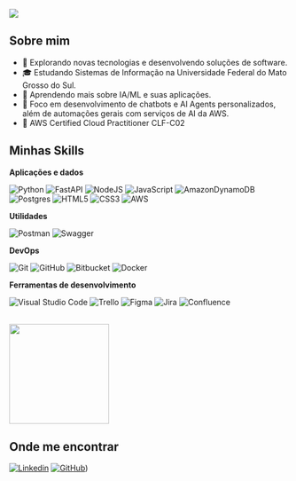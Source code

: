 ![](https://komarev.com/ghpvc/?username=GustavoVasconcelos02&color=006bed)

## Sobre mim

- 🤔 Explorando novas tecnologias e desenvolvendo soluções de software.
- 🎓 Estudando Sistemas de Informação na Universidade Federal do Mato Grosso do Sul.
- 🌱 Aprendendo mais sobre IA/ML e suas aplicações.
- 🤖 Foco em desenvolvimento de chatbots e AI Agents personalizados, além de automações gerais com serviços de AI da AWS.
- 📜 AWS Certified Cloud Practitioner CLF-C02

## Minhas Skills

**Aplicações e dados**

![Python](https://img.shields.io/badge/python-3670A0?style=for-the-badge&logo=python)
![FastAPI](https://img.shields.io/badge/FastAPI-005571?style=for-the-badge&logo=fastapi)
![NodeJS](https://img.shields.io/badge/node.js-6DA55F?style=for-the-badge&logo=node)
![JavaScript](https://img.shields.io/badge/javascript-%23323330.svg?style=for-the-badge&logo=javascript&logoColor=%23F7DF1E)
![AmazonDynamoDB](https://img.shields.io/badge/Amazon%20DynamoDB-4053D6?style=for-the-badge&logo=Amazon%20DynamoDB)
![Postgres](https://img.shields.io/badge/postgres-%23316192.svg?style=for-the-badge&logo=postgresql)
![HTML5](https://img.shields.io/badge/html5-%23E34F26.svg?style=for-the-badge&logo=html5&logoColor=white)
![CSS3](https://img.shields.io/badge/css3-%231572B6.svg?style=for-the-badge&logo=css3&logoColor=white)
![AWS](https://img.shields.io/badge/AWS-%23FF9900.svg?style=for-the-badge&logo=amazon-aws&logoColor=white)

**Utilidades**

![Postman](https://img.shields.io/badge/Postman-FF6C37?style=for-the-badge&logo=postman&logoColor=white)
![Swagger](https://img.shields.io/badge/-Swagger-%23Clojure?style=for-the-badge&logo=swagger&logoColor=white)

**DevOps**

![Git](https://img.shields.io/badge/git-%23F05033.svg?style=for-the-badge&logo=git&logoColor=white)
![GitHub](https://img.shields.io/badge/github-%23121011.svg?style=for-the-badge&logo=github&logoColor=white)
![Bitbucket](https://img.shields.io/badge/bitbucket-%230047B3.svg?style=for-the-badge&logo=bitbucket&logoColor=white)
![Docker](https://img.shields.io/badge/docker-%230db7ed.svg?style=for-the-badge&logo=docker&logoColor=white)

**Ferramentas de desenvolvimento**

![Visual Studio Code](https://img.shields.io/badge/Visual%20Studio%20Code-0078d7.svg?style=for-the-badge&logo=visual-studio-code&logoColor=white)
![Trello](https://img.shields.io/badge/Trello-%23026AA7.svg?style=for-the-badge&logo=Trello&logoColor=white)
![Figma](https://img.shields.io/badge/figma-%23F24E1E.svg?style=for-the-badge&logo=figma&logoColor=white)
![Jira](https://img.shields.io/badge/jira-%230A0FFF.svg?style=for-the-badge&logo=jira&logoColor=white)
![Confluence](https://img.shields.io/badge/confluence-%23172BF4.svg?style=for-the-badge&logo=confluence&logoColor=white)

<br/>

<a href="https://github.com/GustavoVasconcelos02" title="Perfil do Gustavo">
  <img height="180em" src="https://github-readme-stats.vercel.app/api?username=GustavoVasconcelos02&theme=dracula&show_icons=true" />
</a>

## Onde me encontrar

[![Linkedin](https://img.shields.io/badge/-Linkedin-blue?style=flat-square&logo=Linkedin&logoColor=white&link=LINK-DO-SEU-LINKEDIN)](https://www.linkedin.com/in/gustavo-serra-vasconcelos-406421203)
[![GitHub](https://img.shields.io/github/followers/GustavoVasconcelos02?label=follow&style=social)](https://github.com/GustavoVasconcelos02))
